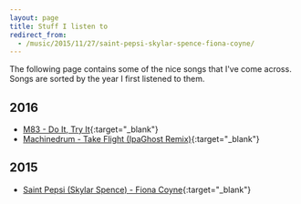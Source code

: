 ```yaml
---
layout: page
title: Stuff I listen to
redirect_from:
  - /music/2015/11/27/saint-pepsi-skylar-spence-fiona-coyne/
---
```


The following page contains some of the nice songs that I've come across. Songs are sorted by the year I first listened to them.

## 2016

* [M83 - Do It, Try It](https://www.youtube.com/watch?v=ryh9rkIRGUs){:target="_blank"}
* [Machinedrum - Take Flight (IpaGhost Remix)](https://soundcloud.com/ipaghost/vote-machinedrum-take-flight-ipaghost-remix){:target="_blank"}

## 2015

* [Saint Pepsi (Skylar Spence) - Fiona Coyne](https://www.youtube.com/watch?v=BDStOaRLsbg){:target="_blank"}
